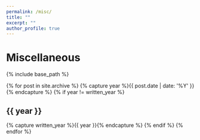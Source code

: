 ```yaml
---
permalink: /misc/
title: ""
excerpt: ""
author_profile: true
---
```

# Miscellaneous

{% include base_path %}

{% for post in site.archive %}
  {% capture year %}{{ post.date | date: '%Y' }}{% endcapture %}
  {% if year != written_year %}
    <h2 id="{{ year | slugify }}" class="archive__subtitle">{{ year }}</h2>
    {% capture written_year %}{{ year }}{% endcapture %}
  {% endif %}
{% endfor %}